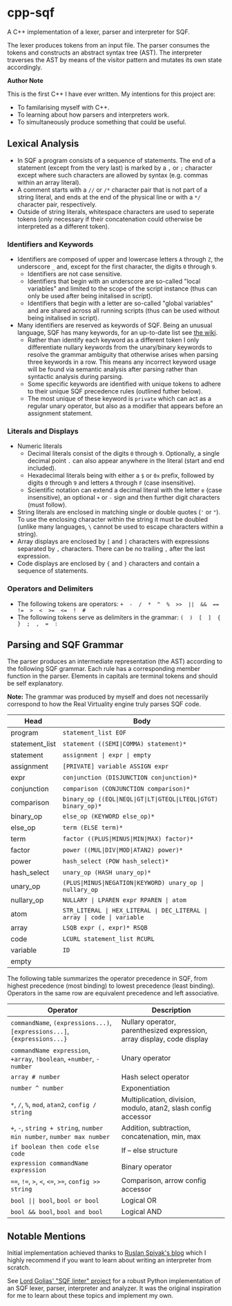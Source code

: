 # cpp-sqf

A C++ implementation of a lexer, parser and interpreter for SQF.

The lexer produces tokens from an input file. The parser consumes the tokens and constructs an abstract syntax tree (AST). The interpreter traverses the AST by means of the visitor pattern and mutates its own state accordingly.

**Author Note**

This is the first C++ I have ever written. My intentions for this project are:

- To familarising myself with C++.
- To learning about how parsers and interpreters work.
- To simultaneously produce something that could be useful.

## Lexical Analysis

- In SQF a program consists of a sequence of statements. The end of a statement (except from the very last) is marked by a `,` or `;` character except where such characters are allowed by syntax (e.g. commas within an array literal).
- A comment starts with a `//` or `/*` character pair that is not part of a string literal, and ends at the end of the physical line or with a `*/` character pair, respectively.
- Outside of string literals, whitespace characters are used to seperate tokens (only necessary if their concatenation could otherwise be interpreted as a different token).

### Identifiers and Keywords

- Identifiers are composed of upper and lowercase letters `A` through `Z`, the underscore `_` and, except for the first character, the digits `0` through `9`.
  - Identifiers are not case sensitive.
  - Identifiers that begin with an underscore are so-called "local variables" and limited to the scope of the script instance (thus can only be used after being initalised in script).
  - Identifiers that begin with a letter are so-called "global variables" and are shared across all running scripts (thus can be used without being initalised in script).
- Many identifiers are reserved as keywords of SQF. Being an unusual language, SQF has many keywords, for an up-to-date list see [the wiki](https://community.bistudio.com/wiki/Category:Scripting_Commands).
  - Rather than identify each keyword as a different token I only differentiate nullary keywords from the unary/binary keywords to resolve the grammar ambiguity that otherwise arises when parsing three keywords in a row. This means any incorrect keyword usage will be found via semantic analysis after parsing rather than syntactic analysis during parsing.
  - Some specific keywords are identified with unique tokens to adhere to their unique SQF precedence rules (outlined futher below).
  - The most unique of these keyword is `private` which can act as a regular unary operator, but also as a modifier that appears before an assignment statement.

### Literals and Displays

- Numeric literals
  - Decimal literals consist of the digits `0` through `9`. Optionally, a single decimal point `.` can also appear anywhere in the literal (start and end included).
  - Hexadecimal literals being with either a `$` or `0x` prefix, followed by digits `0` through `9` and letters `A` through `F` (case insensitive).
  - Scientific notation can extend a decimal literal with the letter `e` (case insensitive), an optional `+` or `-` sign and then further digit characters (must follow).
- String literals are enclosed in matching single or double quotes (`'` or `"`). To use the enclosing character within the string it must be doubled (unlike many languages, `\` cannot be used to escape characters within a string).
- Array displays are enclosed by `[` and `]` characters with expressions separated by `,` characters. There can be no trailing `,` after the last expression.
- Code displays are enclosed by `{` and `}` characters and contain a sequence of statements.

### Operators and Delimiters

- The following tokens are operators: `+  -  /  *  ^  %  >>  ||  &&  ==  !=  >  <  >=  <=  !  #`
- The following tokens serve as delimiters in the grammar: `(  )  [  ]  {  }  ;  ,  =  :`

## Parsing and SQF Grammar

The parser produces an intermediate representation (the AST) according to the following SQF grammar. Each rule has a corresponding member function in the parser. Elements in capitals are terminal tokens and should be self explanatory.

**Note:** The grammar was produced by myself and does not necessarily correspond to how the Real Virtuality engine truly parses SQF code.

| Head  | Body |
| --- | --- |
|program|`statement_list EOF`|
|statement_list|`statement ((SEMI\|COMMA) statement)*`|
|statement|`assignment \| expr \| empty`|
|assignment|`[PRIVATE] variable ASSIGN expr`|
|expr|`conjunction (DISJUNCTION conjunction)*`|
|conjunction|`comparison (CONJUNCTION comparison)*`|
|comparison|`binary_op ((EQL\|NEQL\|GT\|LT\|GTEQL\|LTEQL\|GTGT) binary_op)*`|
|binary_op|`else_op (KEYWORD else_op)*`|
|else_op|`term (ELSE term)*`|
|term|`factor ((PLUS\|MINUS\|MIN\|MAX) factor)*`|
|factor|`power ((MUL\|DIV\|MOD\|ATAN2) power)*`|
|power|`hash_select (POW hash_select)*`|
|hash_select|`unary_op (HASH unary_op)*`|
|unary_op|`(PLUS\|MINUS\|NEGATION\|KEYWORD) unary_op \| nullary_op`|
|nullary_op|`NULLARY \| LPAREN expr RPAREN \| atom`|
|atom|`STR_LITERAL \| HEX_LITERAL \| DEC_LITERAL \| array \| code \| variable`|
|array|`LSQB expr (, expr)* RSQB`|
|code|`LCURL statement_list RCURL`|
|variable|`ID`|
|empty||

The following table summarizes the operator precedence in SQF, from highest precedence (most binding) to lowest precedence (least binding). Operators in the same row are equivalent precedence and left associative.

| Operator  | Description |
| --- | --- |
|`commandName`, `(expressions...)`, `[expressions...]`, `{expressions...}`|Nullary operator, parenthesized expression, array display, code display|
|`commandName expression`, `+array`, `!boolean`, `+number`, `-number`|Unary operator|
|`array # number`|Hash select operator|
|`number ^ number`|Exponentiation|
|`*`, `/`, `%`, `mod`, `atan2`, `config / string`|Multiplication, division, modulo, atan2, slash config accessor|
|`+`, `-`, `string + string`, `number min number`, `number max number`|Addition, subtraction, concatenation, min, max|
|`if boolean then code else code`|If – else structure|
|`expression commandName expression`|Binary operator|
|`==`, `!=`, `>`, `<`, `<=`, `>=`, `config >> string`|Comparison, arrow config accessor|
|`bool \|\| bool`, `bool or bool`|Logical OR|
|`bool && bool`, `bool and bool`|Logical AND|

## Notable Mentions

Initial implementation achieved thanks to [Ruslan Spivak's blog](https://ruslanspivak.com/lsbasi-part1/) which I highly recommend if you want to learn about writing an interpreter from scratch.

See [Lord Golias' "SQF linter" project](https://github.com/LordGolias/sqf) for a robust Python implementation of an SQF lexer, parser, interpreter and analyzer. It was the original inspiration for me to learn about these topics and implement my own.